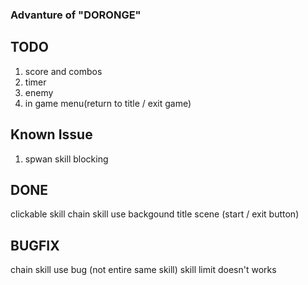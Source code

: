### Advanture of "DORONGE"
## TODO
1. score and combos
2. timer
3. enemy
4. in game menu(return to title / exit game)

## Known Issue
1. spwan skill blocking

## DONE
clickable skill
chain skill use
backgound
title scene (start / exit button)

## BUGFIX
chain skill use bug (not entire same skill)
skill limit doesn't works